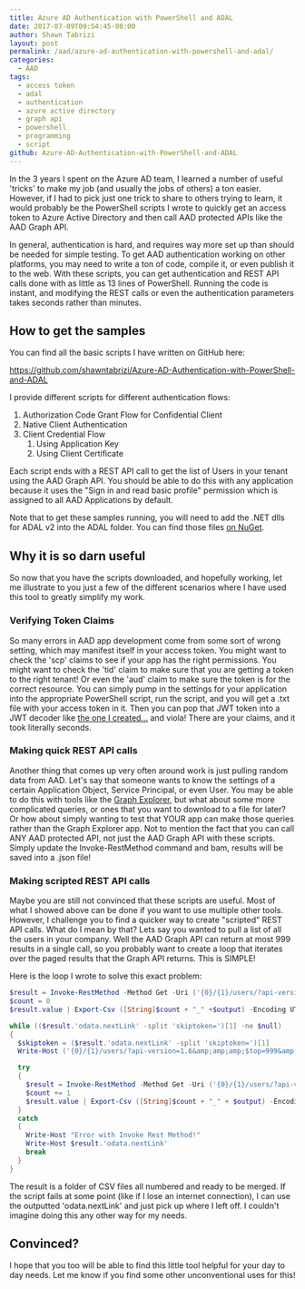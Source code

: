 ```yaml
---
title: Azure AD Authentication with PowerShell and ADAL
date: 2017-07-09T09:54:45-08:00
author: Shawn Tabrizi
layout: post
permalink: /aad/azure-ad-authentication-with-powershell-and-adal/
categories:
  - AAD
tags:
  - access token
  - adal
  - authentication
  - azure active directory
  - graph api
  - powershell
  - programming
  - script
github: Azure-AD-Authentication-with-PowerShell-and-ADAL
---
```

<p>In the 3 years I spent on the Azure AD team, I learned a number of useful 'tricks' to make my job (and usually the jobs of others) a ton easier. However, if I had to pick just one trick to share to others trying to learn, it would probably be the PowerShell scripts I wrote to quickly get an access token to Azure Active Directory and then call AAD protected APIs like the AAD Graph API.</p>

<p>In general, authentication is hard, and requires way more set up than should be needed for simple testing. To get AAD authentication working on other platforms, you may need to write a ton of code, compile it, or even publish it to the web. With these scripts, you can get authentication and REST API calls done with as little as 13 lines of PowerShell. Running the code is instant, and modifying the REST calls or even the authentication parameters takes seconds rather than minutes.</p>
<h2>How to get the samples</h2>
<p>You can find all the basic scripts I have written on GitHub here:</p>

<p><a href="https://github.com/shawntabrizi/Azure-AD-Authentication-with-PowerShell-and-ADAL">https://github.com/shawntabrizi/Azure-AD-Authentication-with-PowerShell-and-ADAL</a></p>

<p>I provide different scripts for different authentication flows:</p>
<ol>
 	<li>Authorization Code Grant Flow for Confidential Client</li>
 	<li>Native Client Authentication</li>
 	<li>Client Credential Flow
<ol>
 	<li>Using Application Key</li>
 	<li>Using Client Certificate</li>
</ol>
</li>
</ol>
<p>Each script ends with a REST API call to get the list of Users in your tenant using the AAD Graph API. You should be able to do this with any application because it uses the "Sign in and read basic profile" permission which is assigned to all AAD Applications by default.</p>

<p>Note that to get these samples running, you will need to add the .NET dlls for ADAL v2 into the ADAL folder. You can find those files <a href="https://www.nuget.org/packages/Microsoft.IdentityModel.Clients.ActiveDirectory/2.28.4">on NuGet</a>.</p>

<h2>Why it is so darn useful</h2>
<p>So now that you have the scripts downloaded, and hopefully working, let me illustrate to you just a few of the different scenarios where I have used this tool to greatly simplify my work.</p>

<h3>Verifying Token Claims</h3>
<p>So many errors in AAD app development come from some sort of wrong setting, which may manifest itself in your access token. You might want to check the 'scp' claims to see if your app has the right permissions. You might want to check the 'tid' claim to make sure that you are getting a token to the right tenant! Or even the 'aud' claim to make sure the token is for the correct resource. You can simply pump in the settings for your application into the appropriate PowerShell script, run the script, and you will get a .txt file with your access token in it. Then you can pop that JWT token into a JWT decoder like <a href="https://shawntabrizi.com/jwt/">the one I created...</a> and viola! There are your claims, and it took literally seconds.</p>

<h3>Making quick REST API calls</h3>
<p>Another thing that comes up very often around work is just pulling random data from AAD. Let's say that someone wants to know the settings of a certain Application Object, Service Principal, or even User. You may be able to do this with tools like the <a href="https://graphexplorer.azurewebsites.net/">Graph Explorer</a>, but what about some more complicated queries, or ones that you want to download to a file for later? Or how about simply wanting to test that YOUR app can make those queries rather than the Graph Explorer app. Not to mention the fact that you can call ANY AAD protected API, not just the AAD Graph API with these scripts. Simply update the Invoke-RestMethod command and bam, results will be saved into a .json file!</p>

<h3>Making scripted REST API calls</h3>
<p>Maybe you are still not convinced that these scripts are useful. Most of what I showed above can be done if you want to use multiple other tools. However, I challenge you to find a quicker way to create "scripted" REST API calls. What do I mean by that? Lets say you wanted to pull a list of all the users in your company. Well the AAD Graph API can return at most 999 results in a single call, so you probably want to create a loop that iterates over the paged results that the Graph API returns. This is SIMPLE!</p>

<p>Here is the loop I wrote to solve this exact problem:</p>

```powershell
$result = Invoke-RestMethod -Method Get -Uri ('{0}/{1}/users/?api-version=1.6&amp;amp;amp;$top=999' -f $resourceId,$tenantId) -Headers $headers
$count = 0
$result.value | Export-Csv ([String]$count + "_" +$output) -Encoding UTF8

while (($result.'odata.nextLink' -split 'skiptoken=')[1] -ne $null)
{
  $skiptoken = ($result.'odata.nextLink' -split 'skiptoken=')[1]
  Write-Host ('{0}/{1}/users/?api-version=1.6&amp;amp;amp;$top=999&amp;amp;amp;$skiptoken={2}' -f $resourceId,$tenantId,$skiptoken)

  try
  {
    $result = Invoke-RestMethod -Method Get -Uri ('{0}/{1}/users/?api-version=1.6&amp;amp;amp;$top=999&amp;amp;amp;$skiptoken={2}' -f $resourceId,$tenantId,$skiptoken) -Headers $headers
    $count += 1
    $result.value | Export-Csv ([String]$count + "_" + $output) -Encoding UTF8
  }
  catch
  {
    Write-Host "Error with Invoke Rest Method!"
    Write-Host $result.'odata.nextLink'
    break
  }
}
```

<p>The result is a folder of CSV files all numbered and ready to be merged. If the script fails at some point (like if I lose an internet connection), I can use the outputted 'odata.nextLink' and just pick up where I left off. I couldn't imagine doing this any other way for my needs.</p>
<h2>Convinced?</h2>
<p>I hope that you too will be able to find this little tool helpful for your day to day needs. Let me know if you find some other unconventional uses for this!</p>